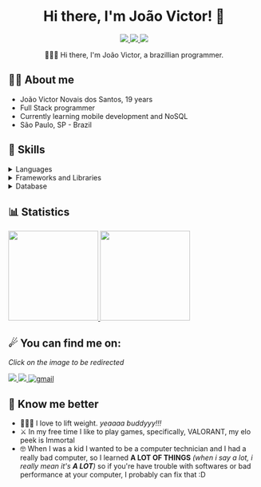 <h1 align="center"> Hi there, I'm João Victor! 👋 </h1>
<div align="center">
  <a href="https://instagram.com/joaovkt_">
    <img src="https://img.shields.io/badge/Instagram-307cc5?style=for-the-badge&logo=instagram&logoColor=white" />
  </a>
  <a href="https://linkedin.com/in/joaovictornovais">
    <img src="https://img.shields.io/badge/LinkedIn-307cc5?style=for-the-badge&logo=linkedin&logoColor=white" />
  </a>
  <img src="https://komarev.com/ghpvc/?username=joaovictornovais&style=for-the-badge"/>
            <p>
                      👨🏽‍💻 Hi there, I'm João Victor, a brazillian programmer. 
            </p>
</div>

## **🐱‍👤 About me**
* João Victor Novais dos Santos, 19 years
* Full Stack programmer
* Currently learning mobile development and NoSQL
* São Paulo, SP - Brazil

## **🤺 Skills**
<details>
  <summary>Languages</summary>
  <img src="https://cdn.jsdelivr.net/gh/devicons/devicon/icons/java/java-original.svg" width="60"/>
  <img src="https://cdn.jsdelivr.net/gh/devicons/devicon/icons/python/python-original.svg" width="60" />
  <img src="https://cdn.jsdelivr.net/gh/devicons/devicon/icons/javascript/javascript-original.svg" width="60"/>
  <img src="https://cdn.jsdelivr.net/gh/devicons/devicon/icons/kotlin/kotlin-original.svg" width="60"/>
</details>
<details>
  <summary>Frameworks and Libraries</summary>
  <img src="https://cdn.jsdelivr.net/gh/devicons/devicon/icons/spring/spring-original.svg" width="60"/>
  <img src="https://cdn.jsdelivr.net/gh/devicons/devicon/icons/react/react-original.svg" width="60" />
</details>
<details>
  <summary>Database</summary>
  <img src="https://cdn.jsdelivr.net/gh/devicons/devicon/icons/firebase/firebase-plain.svg" width="60"/>
  <img src="https://cdn.jsdelivr.net/gh/devicons/devicon/icons/postgresql/postgresql-original.svg" width="60"/>
</details>
            
## **📊 Statistics**
<div>
  <a href="https://github.com/joaovictornovais">
    <img height="180em" src="https://github-readme-stats.vercel.app/api/top-langs/?username=joaovictornovais&layout=compact&langs_count=7&theme=dark" />
    <img height="180em" src="https://github-readme-stats.vercel.app/api?username=joaovictornovais&show_icons=true&theme=dark&include_all_commits=true&count_private=true" />
  </a>
</div>

## **☄ You can find me on:**
*Click on the image to be redirected*
<div>
            <a href="https://instagram.com/joaovkt_">
                <img src="https://img.shields.io/badge/Instagram-E4405F?style=for-the-badge&logo=instagram&logoColor=white" />
              </a>
              <a href="https://linkedin.com/in/joaovictornovais">
                <img src="https://img.shields.io/badge/LinkedIn-0077B5?style=for-the-badge&logo=linkedin&logoColor=white" />
              </a>
              <a href="mailto:joaovkt.novais@gmail.com">
            <img alt=gmail src="https://img.shields.io/badge/Gmail-D14836?style=for-the-badge&logo=gmail&logoColor=white"/>
            </a>
</div>

## **🌊 Know me better**
* 🏋🏽‍♂️ I love to lift weight. *yeaaaa buddyyy!!!*
* ⚔ In my free time I like to play games, specifically, VALORANT, my elo peek is Immortal
* 🤓 When I was a kid I wanted to be a computer technician and I had a really bad computer, so I learned **A LOT OF THINGS** *(when i say a lot, i really mean it's **A LOT**)* so if you're have trouble with softwares or bad performance at your computer, I probably can fix that :D
